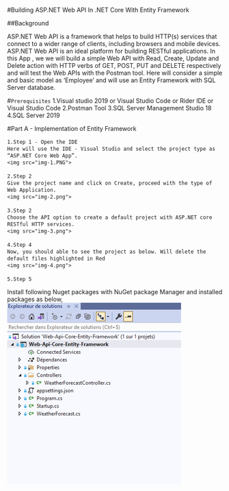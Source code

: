 #Building ASP.NET Web API In .NET Core With Entity Framework

##Background

ASP.NET Web API is a framework that helps to build HTTP(s) services that connect to a wider range of clients, 
including browsers and mobile devices.
ASP.NET Web API is an ideal platform for building RESTful applications.
In this App , we we will build a simple Web API with Read, Create, Update and Delete action with HTTP verbs 
of GET, POST, PUT and DELETE respectively and will test the Web APIs with the Postman tool.
Here will consider a simple and basic model as ‘Employee’ and will use an Entity Framework with SQL Server database.

#`Prerequisites`
    1.Visual studio 2019 or Visual Studio Code or Rider IDE or Visual Studio Code
    2.Postman Tool
    3.SQL Server Management Studio 18
    4.SQL Server 2019
    
#Part A - Implementation of Entity Framework

    1.Step 1 - Open the IDE
    Here will use the IDE - Visual Studio and select the project type as “ASP.NET Core Web App”.
    <img src="img-1.PNG">
    
    2.Step 2
    Give the project name and click on Create, proceed with the type of Web Application.
    <img src="img-2.png">
    
    3.Step 2
    Choose the API option to create a default project with ASP.NET core RESTful HTTP services.  
    <img src="img-3.png">
    
    4.Step 4
    Now, you should able to see the project as below. Will delete the default files highlighted in Red
    <img src="img-4.png">
    
    5.Step 5
   Install following Nuget packages with NuGet package Manager and installed packages as below,
    <img src="img-5.png">
